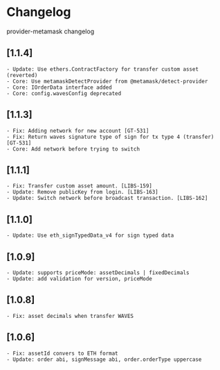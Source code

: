 # Changelog

provider-metamask changelog

## [1.1.4]
	- Update: Use ethers.ContractFactory for transfer custom asset (reverted)
	- Core: Use metamaskDetectProvider from @metamask/detect-provider
	- Core: IOrderData interface added
	- Core: config.wavesConfig deprecated

## [1.1.3]
	- Fix: Adding network for new account [GT-531]
	- Fix: Return waves signature type of sign for tx type 4 (transfer) [GT-531]
	- Core: Add network before trying to switch

## [1.1.1]
	- Fix: Transfer custom asset amount. [LIBS-159]
	- Update: Remove publicKey from login. [LIBS-163]
	- Update: Switch network before broadcast transaction. [LIBS-162]

## [1.1.0]
	- Update: Use eth_signTypedData_v4 for sign typed data

## [1.0.9]
	- Update: supports priceMode: assetDecimals | fixedDecimals
	- Update: add validation for version, priceMode

## [1.0.8]
	- Fix: asset decimals when transfer WAVES

## [1.0.6]
	- Fix: assetId convers to ETH format
	- Update: order abi, signMessage abi, order.orderType uppercase
